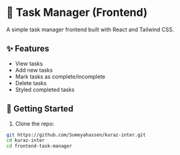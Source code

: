 # 📝 Task Manager (Frontend)

A simple task manager frontend built with React and Tailwind CSS.

## ✨ Features
- View tasks
- Add new tasks
- Mark tasks as complete/incomplete
- Delete tasks
- Styled completed tasks

## 🚀 Getting Started

1. Clone the repo:
```bash
git https://github.com/Sumeyahassen/kuraz-inter.git
cd kuraz-inter
cd frontend-task-manager
